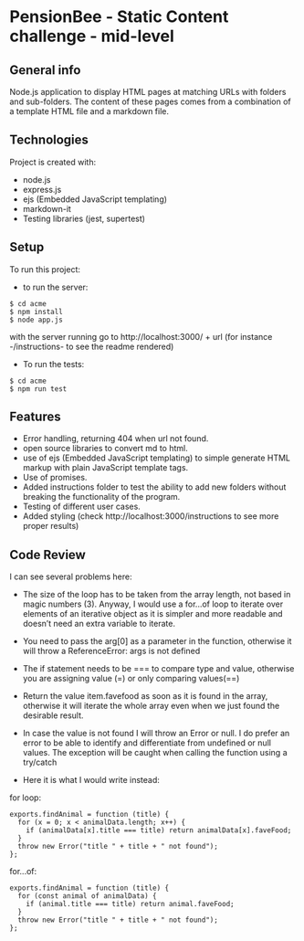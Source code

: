 # PensionBee - Static Content challenge - mid-level

## General info

Node.js application to display HTML pages at matching URLs with folders and sub-folders. The content of these pages comes from a combination of a template HTML file and a markdown file.

## Technologies

Project is created with:

- node.js
- express.js
- ejs (Embedded JavaScript templating)
- markdown-it
- Testing libraries (jest, supertest)

## Setup

To run this project:

- to run the server:

```
$ cd acme
$ npm install
$ node app.js
```

with the server running go to http://localhost:3000/ + url (for instance -/instructions- to see the readme rendered)

- To run the tests:

```
$ cd acme
$ npm run test
```

## Features

- Error handling, returning 404 when url not found.
- open source libraries to convert md to html.
- use of ejs (Embedded JavaScript templating) to simple generate HTML markup with plain JavaScript template tags.
- Use of promises.
- Added instructions folder to test the ability to add new folders without breaking the functionality of the program.
- Testing of different user cases.
- Added styling (check http://localhost:3000/instructions to see more proper results)

## Code Review

I can see several problems here:

- The size of the loop has to be taken from the array length, not based in magic numbers (3). Anyway, I would use a for...of loop to iterate over elements of an iterative object as it is simpler and more readable and doesn’t need an extra variable to iterate.
- You need to pass the arg[0] as a parameter in the function, otherwise it will throw a ReferenceError: args is not defined
- The if statement needs to be === to compare type and value, otherwise you are assigning value (=) or only comparing values(==)
- Return the value item.favefood as soon as it is found in the array, otherwise it will iterate the whole array even when we just found the desirable result.
- In case the value is not found I will throw an Error or null. I do prefer an error to be able to identify and differentiate from undefined or null values. The exception will be caught when calling the function using a try/catch

- Here it is what I would write instead:

for loop:

```
exports.findAnimal = function (title) {
  for (x = 0; x < animalData.length; x++) {
    if (animalData[x].title === title) return animalData[x].faveFood;
  }
  throw new Error("title " + title + " not found");
};
```

for...of:

```
exports.findAnimal = function (title) {
  for (const animal of animalData) {
    if (animal.title === title) return animal.faveFood;
  }
  throw new Error("title " + title + " not found");
};
```
